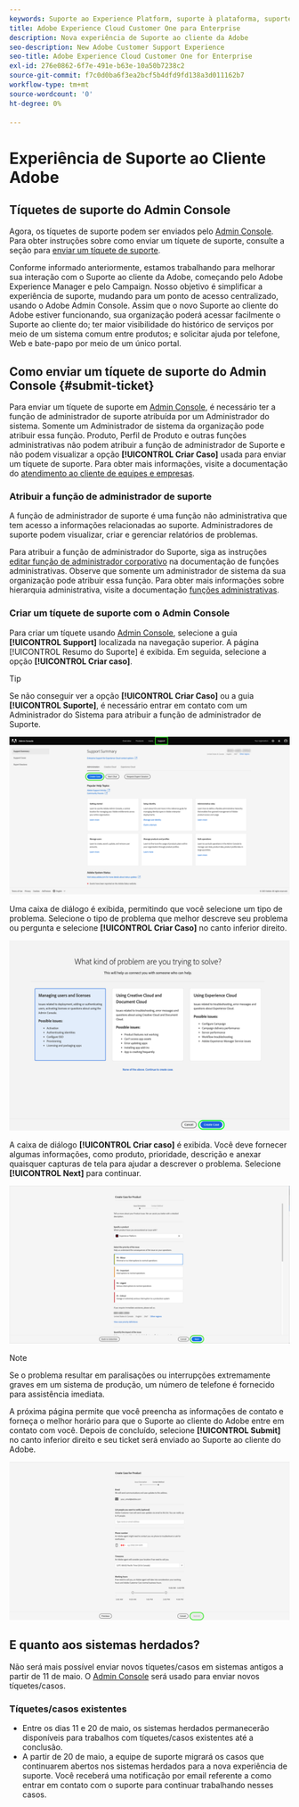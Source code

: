 ```yaml
---
keywords: Suporte ao Experience Platform, suporte à plataforma, suporte a serviços inteligentes; Suporte a assistência ao cliente; Apoio à atribuição de ajudas; suporte a rtcdp; enviar tíquete de suporte, suporte ao cliente
title: Adobe Experience Cloud Customer One para Enterprise
description: Nova experiência de Suporte ao cliente da Adobe
seo-description: New Adobe Customer Support Experience
seo-title: Adobe Experience Cloud Customer One for Enterprise
exl-id: 276e0862-6f7e-491e-b63e-10a50b7238c2
source-git-commit: f7c0d0ba6f3ea2bcf5b4dfd9fd138a3d011162b7
workflow-type: tm+mt
source-wordcount: '0'
ht-degree: 0%

---
```


# Experiência de Suporte ao Cliente Adobe

## Tíquetes de suporte do Admin Console

Agora, os tíquetes de suporte podem ser enviados pelo [Admin Console](https://adminconsole.adobe.com/). Para obter instruções sobre como enviar um tíquete de suporte, consulte a seção para [enviar um tíquete de suporte](#submit-ticket).

Conforme informado anteriormente, estamos trabalhando para melhorar sua interação com o Suporte ao cliente da Adobe, começando pelo Adobe Experience Manager e pelo Campaign. Nosso objetivo é simplificar a experiência de suporte, mudando para um ponto de acesso centralizado, usando o Adobe Admin Console. Assim que o novo Suporte ao cliente do Adobe estiver funcionando, sua organização poderá acessar facilmente o Suporte ao cliente do; ter maior visibilidade do histórico de serviços por meio de um sistema comum entre produtos; e solicitar ajuda por telefone, Web e bate-papo por meio de um único portal.

## Como enviar um tíquete de suporte do Admin Console {#submit-ticket}

Para enviar um tíquete de suporte em [Admin Console](https://adminconsole.adobe.com/), é necessário ter a função de administrador de suporte atribuída por um Administrador do sistema. Somente um Administrador de sistema da organização pode atribuir essa função. Produto, Perfil de Produto e outras funções administrativas não podem atribuir a função de administrador de Suporte e não podem visualizar a opção **[!UICONTROL Criar Caso]** usada para enviar um tíquete de suporte. Para obter mais informações, visite a documentação do [atendimento ao cliente de equipes e empresas](https://helpx.adobe.com/br/enterprise/using/support-and-expert-services.html).

### Atribuir a função de administrador de suporte

A função de administrador de suporte é uma função não administrativa que tem acesso a informações relacionadas ao suporte. Administradores de suporte podem visualizar, criar e gerenciar relatórios de problemas.

Para atribuir a função de administrador do Suporte, siga as instruções [editar função de administrador corporativo](https://helpx.adobe.com/enterprise/using/admin-roles.html#add-admin-teams) na documentação de funções administrativas. Observe que somente um administrador de sistema da sua organização pode atribuir essa função. Para obter mais informações sobre hierarquia administrativa, visite a documentação [funções administrativas](https://helpx.adobe.com/enterprise/admin-guide.html/enterprise/using/admin-roles.ug.html).

### Criar um tíquete de suporte com o Admin Console

Para criar um tíquete usando [Admin Console](https://adminconsole.adobe.com/), selecione a guia **[!UICONTROL Support]** localizada na navegação superior. A página [!UICONTROL Resumo do Suporte] é exibida. Em seguida, selecione a opção **[!UICONTROL Criar caso]**.

>[!TIP]
>
> Se não conseguir ver a opção **[!UICONTROL Criar Caso]** ou a guia **[!UICONTROL Suporte]**, é necessário entrar em contato com um Administrador do Sistema para atribuir a função de administrador de Suporte.

![Guia Suporte ao Admin Console](./assets/Support.png)

Uma caixa de diálogo é exibida, permitindo que você selecione um tipo de problema. Selecione o tipo de problema que melhor descreve seu problema ou pergunta e selecione **[!UICONTROL Criar Caso]** no canto inferior direito.

![Selecionar problema](./assets/select-case-type.png)

A caixa de diálogo **[!UICONTROL Criar caso]** é exibida. Você deve fornecer algumas informações, como produto, prioridade, descrição e anexar quaisquer capturas de tela para ajudar a descrever o problema. Selecione **[!UICONTROL Next]** para continuar.

![criar caso](./assets/create_case.png)

>[!NOTE]
>
> Se o problema resultar em paralisações ou interrupções extremamente graves em um sistema de produção, um número de telefone é fornecido para assistência imediata.

A próxima página permite que você preencha as informações de contato e forneça o melhor horário para que o Suporte ao cliente do Adobe entre em contato com você. Depois de concluído, selecione **[!UICONTROL Submit]** no canto inferior direito e seu ticket será enviado ao Suporte ao cliente do Adobe.

![Enviar tíquete](./assets/submit_case.png)

## E quanto aos sistemas herdados?

Não será mais possível enviar novos tíquetes/casos em sistemas antigos a partir de 11 de maio.  O [Admin Console](https://adminconsole.adobe.com/) será usado para enviar novos tíquetes/casos.

### Tíquetes/casos existentes

* Entre os dias 11 e 20 de maio, os sistemas herdados permanecerão disponíveis para trabalhos com tíquetes/casos existentes até a conclusão.
* A partir de 20 de maio, a equipe de suporte migrará os casos que continuarem abertos nos sistemas herdados para a nova experiência de suporte.  Você receberá uma notificação por email referente a como entrar em contato com o suporte para continuar trabalhando nesses casos.


